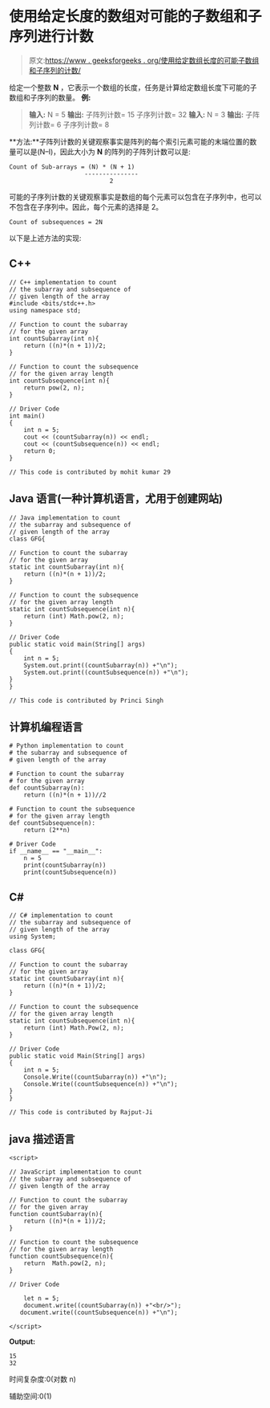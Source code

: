 # 使用给定长度的数组对可能的子数组和子序列进行计数

> 原文:[https://www . geeksforgeeks . org/使用给定数组长度的可能子数组和子序列的计数/](https://www.geeksforgeeks.org/count-of-possible-subarrays-and-subsequences-using-given-length-of-array/)

给定一个整数 **N** ，它表示一个数组的长度，任务是计算给定数组长度下可能的子数组和子序列的数量。
**例:**

> **输入:** N = 5
> **输出:**
> 子阵列计数= 15
> 子序列计数= 32
> **输入:** N = 3
> **输出:**
> 子阵列计数= 6
> 子序列计数= 8

**方法:**子阵列计数的关键观察事实是阵列的每个索引元素可能的末端位置的数量可以是(N–I)，因此大小为 **N** 的阵列的子阵列计数可以是:

```
Count of Sub-arrays = (N) * (N + 1)
                     ---------------
                            2
```

可能的子序列计数的关键观察事实是数组的每个元素可以包含在子序列中，也可以不包含在子序列中。因此，每个元素的选择是 2。

```
Count of subsequences = 2N
```

以下是上述方法的实现:

## C++

```
// C++ implementation to count
// the subarray and subsequence of
// given length of the array
#include <bits/stdc++.h>
using namespace std;

// Function to count the subarray
// for the given array
int countSubarray(int n){
    return ((n)*(n + 1))/2;
}

// Function to count the subsequence
// for the given array length
int countSubsequence(int n){
    return pow(2, n);
}

// Driver Code
int main()
{
    int n = 5;
    cout << (countSubarray(n)) << endl;
    cout << (countSubsequence(n)) << endl;
    return 0;
}

// This code is contributed by mohit kumar 29
```

## Java 语言(一种计算机语言，尤用于创建网站)

```
// Java implementation to count
// the subarray and subsequence of
// given length of the array
class GFG{

// Function to count the subarray
// for the given array
static int countSubarray(int n){
    return ((n)*(n + 1))/2;
}

// Function to count the subsequence
// for the given array length
static int countSubsequence(int n){
    return (int) Math.pow(2, n);
}

// Driver Code
public static void main(String[] args)
{
    int n = 5;
    System.out.print((countSubarray(n)) +"\n");
    System.out.print((countSubsequence(n)) +"\n");
}
}

// This code is contributed by Princi Singh
```

## 计算机编程语言

```
# Python implementation to count
# the subarray and subsequence of
# given length of the array

# Function to count the subarray
# for the given array
def countSubarray(n):
    return ((n)*(n + 1))//2

# Function to count the subsequence
# for the given array length
def countSubsequence(n):
    return (2**n)

# Driver Code   
if __name__ == "__main__":
    n = 5
    print(countSubarray(n))
    print(countSubsequence(n))
```

## C#

```
// C# implementation to count
// the subarray and subsequence of
// given length of the array
using System;

class GFG{

// Function to count the subarray
// for the given array
static int countSubarray(int n){
    return ((n)*(n + 1))/2;
}

// Function to count the subsequence
// for the given array length
static int countSubsequence(int n){
    return (int) Math.Pow(2, n);
}

// Driver Code
public static void Main(String[] args)
{
    int n = 5;
    Console.Write((countSubarray(n)) +"\n");
    Console.Write((countSubsequence(n)) +"\n");
}
}

// This code is contributed by Rajput-Ji
```

## java 描述语言

```
<script>

// JavaScript implementation to count
// the subarray and subsequence of
// given length of the array

// Function to count the subarray
// for the given array
function countSubarray(n){
    return ((n)*(n + 1))/2;
}

// Function to count the subsequence
// for the given array length
function countSubsequence(n){
    return  Math.pow(2, n);
}

// Driver Code

    let n = 5;
    document.write((countSubarray(n)) +"<br/>");
   document.write((countSubsequence(n)) +"\n");

</script>
```

**Output:** 

```
15
32
```

时间复杂度:0(对数 n)

辅助空间:0(1)